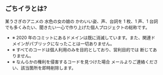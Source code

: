 ## ごちイラとは?

某うさぎのアニメの 水色の女の娘の かわいい姿、声、台詞を 1 枚、1 声、1 台詞でも多くみたい、聞きたい一心で作り上げた個人プロジェクトの総称です。

- ※ 2020 年のコミットにあるドメインは既に消滅しています。また、関連ドメインがパブリックになったことは一切ありません。
- ※ すべてのコードは個人利用のみを目的としており、営利目的では 断じてありません。
- ※ なんらかの権利を侵害するコードを見つけた場合 メールよりご連絡ください、該当箇所を即時削除します。
